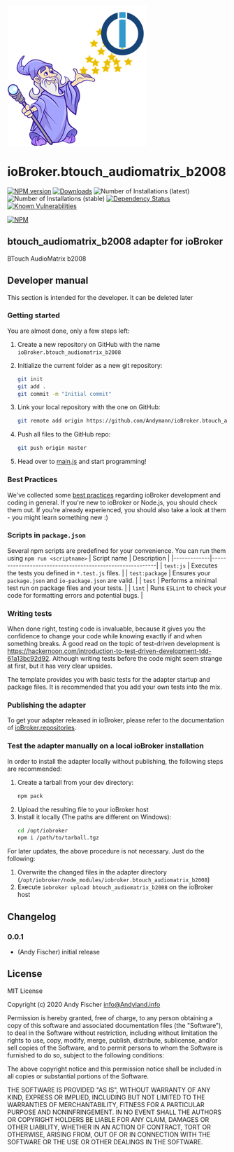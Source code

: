 ![Logo](admin/btouch_audiomatrix_b2008.png)
# ioBroker.btouch_audiomatrix_b2008

[![NPM version](http://img.shields.io/npm/v/iobroker.btouch_audiomatrix_b2008.svg)](https://www.npmjs.com/package/iobroker.btouch_audiomatrix_b2008)
[![Downloads](https://img.shields.io/npm/dm/iobroker.btouch_audiomatrix_b2008.svg)](https://www.npmjs.com/package/iobroker.btouch_audiomatrix_b2008)
![Number of Installations (latest)](http://iobroker.live/badges/btouch_audiomatrix_b2008-installed.svg)
![Number of Installations (stable)](http://iobroker.live/badges/btouch_audiomatrix_b2008-stable.svg)
[![Dependency Status](https://img.shields.io/david/Andymann/iobroker.btouch_audiomatrix_b2008.svg)](https://david-dm.org/Andymann/iobroker.btouch_audiomatrix_b2008)
[![Known Vulnerabilities](https://snyk.io/test/github/Andymann/ioBroker.btouch_audiomatrix_b2008/badge.svg)](https://snyk.io/test/github/Andymann/ioBroker.btouch_audiomatrix_b2008)

[![NPM](https://nodei.co/npm/iobroker.btouch_audiomatrix_b2008.png?downloads=true)](https://nodei.co/npm/iobroker.btouch_audiomatrix_b2008/)

## btouch_audiomatrix_b2008 adapter for ioBroker

BTouch AudioMatrix b2008

## Developer manual
This section is intended for the developer. It can be deleted later

### Getting started

You are almost done, only a few steps left:
1. Create a new repository on GitHub with the name `ioBroker.btouch_audiomatrix_b2008`
1. Initialize the current folder as a new git repository:  
	```bash
	git init
	git add .
	git commit -m "Initial commit"
	```
1. Link your local repository with the one on GitHub:  
	```bash
	git remote add origin https://github.com/Andymann/ioBroker.btouch_audiomatrix_b2008
	```

1. Push all files to the GitHub repo:  
	```bash
	git push origin master
	```
1. Head over to [main.js](main.js) and start programming!

### Best Practices
We've collected some [best practices](https://github.com/ioBroker/ioBroker.repositories#development-and-coding-best-practices) regarding ioBroker development and coding in general. If you're new to ioBroker or Node.js, you should
check them out. If you're already experienced, you should also take a look at them - you might learn something new :)

### Scripts in `package.json`
Several npm scripts are predefined for your convenience. You can run them using `npm run <scriptname>`
| Script name | Description                                              |
|-------------|----------------------------------------------------------|
| `test:js`   | Executes the tests you defined in `*.test.js` files.     |
| `test:package`    | Ensures your `package.json` and `io-package.json` are valid. |
| `test` | Performs a minimal test run on package files and your tests. |
| `lint` | Runs `ESLint` to check your code for formatting errors and potential bugs. |

### Writing tests
When done right, testing code is invaluable, because it gives you the 
confidence to change your code while knowing exactly if and when 
something breaks. A good read on the topic of test-driven development 
is https://hackernoon.com/introduction-to-test-driven-development-tdd-61a13bc92d92. 
Although writing tests before the code might seem strange at first, but it has very 
clear upsides.

The template provides you with basic tests for the adapter startup and package files.
It is recommended that you add your own tests into the mix.

### Publishing the adapter
To get your adapter released in ioBroker, please refer to the documentation 
of [ioBroker.repositories](https://github.com/ioBroker/ioBroker.repositories#requirements-for-adapter-to-get-added-to-the-latest-repository).

### Test the adapter manually on a local ioBroker installation
In order to install the adapter locally without publishing, the following steps are recommended:
1. Create a tarball from your dev directory:  
	```bash
	npm pack
	```
1. Upload the resulting file to your ioBroker host
1. Install it locally (The paths are different on Windows):
	```bash
	cd /opt/iobroker
	npm i /path/to/tarball.tgz
	```

For later updates, the above procedure is not necessary. Just do the following:
1. Overwrite the changed files in the adapter directory (`/opt/iobroker/node_modules/iobroker.btouch_audiomatrix_b2008`)
1. Execute `iobroker upload btouch_audiomatrix_b2008` on the ioBroker host

## Changelog

### 0.0.1
* (Andy Fischer) initial release

## License
MIT License

Copyright (c) 2020 Andy Fischer <info@Andyland.info>

Permission is hereby granted, free of charge, to any person obtaining a copy
of this software and associated documentation files (the "Software"), to deal
in the Software without restriction, including without limitation the rights
to use, copy, modify, merge, publish, distribute, sublicense, and/or sell
copies of the Software, and to permit persons to whom the Software is
furnished to do so, subject to the following conditions:

The above copyright notice and this permission notice shall be included in all
copies or substantial portions of the Software.

THE SOFTWARE IS PROVIDED "AS IS", WITHOUT WARRANTY OF ANY KIND, EXPRESS OR
IMPLIED, INCLUDING BUT NOT LIMITED TO THE WARRANTIES OF MERCHANTABILITY,
FITNESS FOR A PARTICULAR PURPOSE AND NONINFRINGEMENT. IN NO EVENT SHALL THE
AUTHORS OR COPYRIGHT HOLDERS BE LIABLE FOR ANY CLAIM, DAMAGES OR OTHER
LIABILITY, WHETHER IN AN ACTION OF CONTRACT, TORT OR OTHERWISE, ARISING FROM,
OUT OF OR IN CONNECTION WITH THE SOFTWARE OR THE USE OR OTHER DEALINGS IN THE
SOFTWARE.